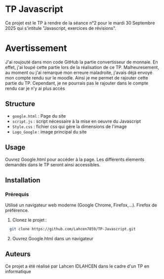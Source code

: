 
# TP Javascript

Ce projet est le TP à rendre de la séance n°2 pour le mardi 30 Septembre 2025 qui s'intitule "Javascript, exercices de révisions".

# Avertissement
J'ai roujouté dans mon code GitHub la partie convertisseur de monnaie. En effet, j'ai loupé cette partie lors de la réalisation de ce TP. Malheuresement, au moment ou j'ai remarqué mon erreure maladroite, j'avais déjà envoyé mon compte rendu sur le moodle. Ainsi je me permet de rajouter cette partie du TP. Cependant, je ne pourrais pas le rajouter dans le compte rendu car je n'y ai plus accès
## Structure

- `google.html` : Page du site
- `script.js` : script nécessaire à la mise en oeuvre du Javascript
- `Style.css` : fichier css qui gère la dimensions de l'image
- `Logo_Google` : image principal du site
## Usage

Ouvrez Google.html pour accéder à la page. Les différents élements demandés dans le TP seront ainsi accessibles.




## Installation

### Prérequis
Utilisé un navigateur web moderne (Google Chrome, Firefox,...). Firefox de préférence.

1. Clonez le projet : 
```bash
  git clone https://github.com/Lahcen7859/TP-Javascript.git
```
2. Ouvrez Google.html dans un navigateur
    
## Auteurs

Ce projet a été réalisé par Lahcen IDLAHCEN dans le cadre d'un TP en informatique

